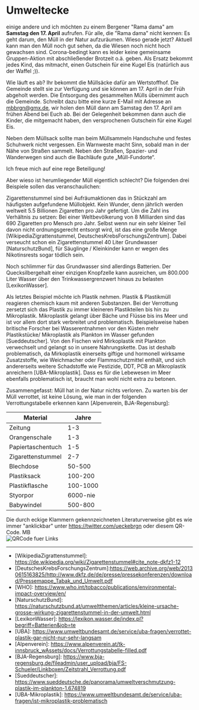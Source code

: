 # Umweltecke

einige andere und ich möchten zu einem Bergener "Rama dama" am __Samstag den 17. April__ aufrufen. Für alle, die "Rama dama" nicht kennen: Es geht darum, den Müll in der Natur aufzuräumen. Wieso gerade jetzt? Aktuell kann man den Müll noch gut sehen, da die Wiesen noch nicht hoch gewachsen sind. Corona-bedingt kann es leider keine gemeinsame Gruppen-Aktion mit abschließender Brotzeit o.ä.  geben. Als Ersatz bekommt jedes Kind, das mitmacht, einen Gutschein für eine Kugel Eis (natürlich aus der Waffel ;)).

Wie läuft es ab? Ihr bekommt die Müllsäcke dafür am Wertstoffhof. Die Gemeinde stellt sie zur Verfügung und sie können am 17. April in der Früh abgeholt werden. Die Entsorgung des gesammelten Mülls übernimmt auch die Gemeinde. Schreibt dazu bitte eine kurze E-Mail mit Adresse an mbbrgn@gmx.de, wir holen den Müll dann am Samstag den 17. April am frühen Abend bei Euch ab. Bei der Gelegenheit bekommen dann auch die Kinder, die mitgemacht haben, den versprochenen Gutschein für eine Kugel Eis.

Neben dem Müllsack sollte man beim Müllsammeln Handschuhe und festes Schuhwerk nicht vergessen. Ein Warnweste macht Sinn, sobald man in der Nähe von Straßen sammelt. Neben den Straßen, Spazier- und Wanderwegen sind auch die Bachläufe gute „Müll-Fundorte“.

Ich freue mich auf eine rege Beteiligung!

Aber wieso ist herumliegender Müll eigentlich schlecht? Die folgenden drei Beispiele sollen das veranschaulichen:

Zigarettenstummel sind bei Aufräumaktionen das in Stückzahl am häufigsten aufgefundene Müllobjekt. Kein Wunder, denn jährlich werden weltweit 5.5 Billionen Zigaretten pro Jahr gefertigt. Um die Zahl ins Verhältnis zu setzen: Bei einer Weltbevölkerung von 8 Milliarden sind das 690 Zigaretten pro Mensch pro Jahr. Selbst wenn nur ein sehr kleiner Teil davon nicht ordnungsgerecht entsorgt wird, ist das eine große Menge \[WikipediaZigrattenstummel, DeutschesKrebsForschungsZentrum\]. Dabei verseucht schon ein Zigarettenstummel 40 Liter Grundwasser \[NaturschutzBund\], für Säuglinge / Kleinkinder kann er wegen des Nikotinsrests sogar tödlich sein.

Noch schlimmer für das Grundwasser sind allerdings Batterien.  Der Quecksilbergehalt einer einzigen Knopfzelle kann ausreichen, um 800.000 Liter Wasser über den Trinkwassergrenzwert hinaus zu belasten \[LexikonWasser\].

Als letztes Beispiel möchte ich Plastik nehmen. Plastik & Plastikmüll reagieren chemisch kaum mit anderen Substanzen. Bei der Verrottung zersetzt sich das Plastik zu immer kleineren Plastikteilen bis hin zu Mikroplastik.  Mikroplastik gelangt über Bäche und Flüsse bis ins Meer und ist vor allem dort stark verbreitet und problematisch. Beispielsweise haben britische Forscher bei Wasserentnahmen vor den Küsten mehr Plastikstücke/ Mikroplastik als Plankton im Wasser gefunden \[Sueddeutscher\].  Von den Fischen wird Mirkoplastik mit Plankton verwechselt und gelangt so in unsere Nahrungskette. Das ist deshalb problematisch, da Mirkoplastik einerseits giftige und hormonell wirksame Zusatzstoffe, wie Weichmacher oder Flammschutzmittel enthält, und sich andererseits weitere Schadstoffe wie Pestizide, DDT, PCB an Mikroplastik anreichern \[UBA-Mikroplastik\]. Dass es für die Lebewesen im Meer ebenfalls problematisch ist, braucht man wohl nicht extra zu betonen. 

Zusammengefasst: Müll hat in der Natur nichts verloren. Zu warten bis der Müll verrottet, ist keine Lösung, wie man in der folgenden Verrottungstabelle erkennen kann \[Alpenverein, BJA-Regensburg\]:

| Material | Jahre |
| -------- | ----- |
| Zeitung  | 1-3   |
| Orangenschale | 1-3 |
| Papiertaschentuch | 1-5 |
| Zigarettenstummel | 2-7 |
| Blechdose | 50-500 |
| Plastiksack | 100-200 |
| Plastikflasche | 100-1000 |
| Styorpor | 6000-nie |
| Babywindel | 500-800 |

Die durch eckige Klammern gekennzeichneten Literaturverweise gibt es wie
immer "anklickbar" unter https://twitter.com/ueckebrgn oder diesem QR-Code.
MB <br/>
![QRCode fuer Links](ueckebrgn_qr_code.png)

----

- \[WikipediaZigrattenstummel\]: https://de.wikipedia.org/wiki/Zigarettenstummel#cite_note-dkfz1-12 <br/>
- \[DeutschesKrebsForschungsZentrum\]:https://web.archive.org/web/20130615163825/http://www.dkfz.de/de/presse/pressekonferenzen/download/Pressemappe_Tabak_und_Umwelt.pdf <br/>
- \[WHO\]: https://www.who.int/tobacco/publications/environmental-impact-overview/en/ <br/>
- \[NaturschutzBund\]: https://naturschutzbund.at/umweltthemen/articles/kleine-ursache-grosse-wirkung-zigarettenstummel-in-der-umwelt.html <br/>
- \[LexikonWasser\]: https://lexikon.wasser.de/index.pl?begriff=Batterien&job=te <br/>
- \[UBA\]: https://www.umweltbundesamt.de/service/uba-fragen/verrottet-plastik-gar-nicht-nur-sehr-langsam
- \[Alpenverein\]: https://www.alpenverein.at/tk-innsbruck_wAssets/docs/Verrottungstabelle-filled.pdf
- \[BJA-Regensburg\]: https://www.bja-regensburg.de/fileadmin/user_upload/bja/FS-Schueler/Linkboxen/Zeitstrahl_Verrottung.pdf <br/>
- \[Sueddeutscher\]: https://www.sueddeutsche.de/panorama/umweltverschmutzung-plastik-im-plankton-1.674819 <br/>
- \[UBA-Mikroplastik\]: https://www.umweltbundesamt.de/service/uba-fragen/ist-mikroplastik-problematisch <br/> 

